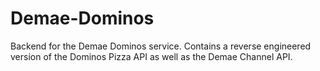 # Demae-Dominos
Backend for the Demae Dominos service. Contains a reverse engineered version of the Dominos Pizza API as well as the Demae Channel API.
